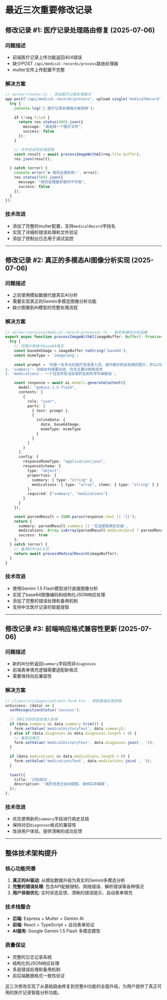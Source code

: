# 最近三次重要修改记录

## 修改记录 #1: 医疗记录处理路由修复 (2025-07-06)

### 问题描述
- 前端医疗记录上传功能返回404错误
- 缺少POST `/api/medical-records/process`路由处理器
- multer文件上传配置不完整

### 解决方案
```typescript
// server/routes.ts - 添加医疗记录处理端点
app.post("/api/medical-records/process", upload.single('medicalRecord'), async (req, res) => {
  try {
    console.log('🏥 医疗记录处理端点被调用');
    
    if (!req.file) {
      return res.status(400).json({ 
        message: "请选择一个图片文件",
        success: false 
      });
    }

    // 文件验证和处理逻辑
    const result = await processImageWithAI(req.file.buffer);
    res.json(result);
    
  } catch (error) {
    console.error('❌ 病历处理失败:', error);
    res.status(500).json({ 
      message: "病历处理服务暂时不可用",
      success: false 
    });
  }
});
```

### 技术改进
- 添加了完整的multer配置，支持`medicalRecord`字段名
- 实现了详细的错误处理和文件验证
- 添加了控制台日志用于调试监控

---

## 修改记录 #2: 真正的多模态AI图像分析实现 (2025-07-06)

### 问题描述
- 之前使用模拟数据代替真实AI分析
- 需要实现真正的Gemini多模态图像分析功能
- 缺少图像到AI模型的完整处理流程

### 解决方案
```typescript
// server/services/medical-record-processor.ts - 新的多模态分析函数
export async function processImageWithAI(imageBuffer: Buffer): Promise<ExtractedMedicalData> {
  try {
    // 将图片转换为base64格式
    const base64Image = imageBuffer.toString('base64');
    const mimeType = 'image/png';
    
    const prompt = `你是一名专业的医疗信息录入员。请仔细分析这张病历图片，并以JSON格式返回以下信息：
1. 'summary': 对病史的简要总结，包含主要诊断和症状
2. 'medications': 一个包含所有当前用药名称的字符串数组`;

    const response = await ai.models.generateContent({
      model: "gemini-1.5-flash",
      contents: [
        {
          role: "user",
          parts: [
            { text: prompt },
            {
              inlineData: {
                data: base64Image,
                mimeType: mimeType
              }
            }
          ]
        }
      ],
      config: {
        responseMimeType: "application/json",
        responseSchema: {
          type: "object",
          properties: {
            summary: { type: "string" },
            medications: { type: "array", items: { type: "string" } }
          },
          required: ["summary", "medications"]
        }
      }
    });

    const parsedResult = JSON.parse(response.text || '{}');
    return {
      summary: parsedResult.summary || '无法提取病史总结',
      medications: Array.isArray(parsedResult.medications) ? parsedResult.medications : [],
      success: true
    };
  } catch (error) {
    // 备用OCR+AI方式
    return await processMedicalRecord(imageBuffer);
  }
}
```

### 技术改进
- 使用Gemini 1.5 Flash模型进行直接图像分析
- 实现了base64图像编码和结构化JSON响应处理
- 添加了完整的错误处理和备用机制
- 支持中文医疗记录的智能提取

---

## 修改记录 #3: 前端响应格式兼容性更新 (2025-07-06)

### 问题描述
- 新的AI分析返回`summary`字段而非`diagnoses`
- 前端表单填充逻辑需要适配新格式
- 需要保持向后兼容性

### 解决方案
```typescript
// client/src/pages/patient-form.tsx - 更新数据处理逻辑
onSuccess: (data) => {
  setRecognitionStatus('success');
  
  // 将AI识别的信息填入表单
  if (data.summary && data.summary.trim()) {
    form.setValue('medicalHistoryText', data.summary);
  } else if (data.diagnoses && data.diagnoses.length > 0) {
    // 兼容旧格式
    form.setValue('medicalHistoryText', data.diagnoses.join(', '));
  }
  
  if (data.medications && data.medications.length > 0) {
    form.setValue('medicationsText', data.medications.join(', '));
  }
  
  toast({
    title: '识别成功',
    description: '病历信息已自动提取，请核实并编辑',
  });
},
```

### 技术改进
- 优先使用新的`summary`字段进行病史总结
- 保持对旧`diagnoses`格式的兼容性
- 改进用户体验，提供清晰的成功反馈

---

## 整体技术架构提升

### 核心功能完善
1. **真正的AI驱动**: 从模拟数据升级为真实的Gemini多模态分析
2. **完整的错误处理**: 包含API配额限制、网络错误、解析错误等各种情况
3. **用户体验优化**: 实时状态反馈、清晰的错误提示、自动表单填充

### 技术栈整合
- **后端**: Express + Multer + Gemini AI
- **前端**: React + TypeScript + 自动表单验证
- **AI服务**: Google Gemini 1.5 Flash 多模态模型

### 质量保证
- 完整的日志记录系统
- 结构化的JSON响应处理
- 多层错误处理和备用机制
- 前后端数据格式一致性验证

这三次修改实现了从基础路由修复到完整AI功能的全面升级，为用户提供了真正可用的医疗记录智能分析功能。